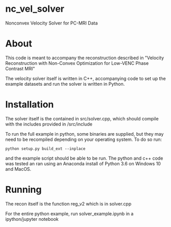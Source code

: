 # nc_vel_solver
Nonconvex Velocity Solver for PC-MRI Data

# About
This code is meant to accompany the reconstruction described in "Velocity Reconstruction with Non-Convex Optimization for Low-VENC Phase Contrast MRI"

The velocity solver itself is written in C++, accompanying code to set up the example datasets and run the solver is written in Python.

# Installation

The solver itself is the contained in src/solver.cpp, which should compile with the includes provided in /src/include

To run the full example in python, some binaries are supplied, but they may need to be recompiled depending on your operating system.  To do so run:
```
python setup.py build_ext --inplace
```
and the example script should be able to be run.  The python and c++ code was tested an ran using an Anaconda install of Python 3.6 on Windows 10 and MacOS.

# Running

The recon itself is the function reg_v2 which is in solver.cpp

For the entire python example, run solver_example.ipynb in a ipython/jupyter notebook